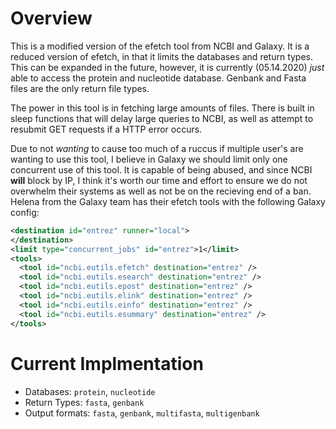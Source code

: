 # Overview
This is a modified version of the efetch tool from NCBI and Galaxy. It is a reduced version of efetch, in that it limits the databases and return types. This can be expanded in the future, however, it is currently (05.14.2020) _just_ able to access the protein and nucleotide database. Genbank and Fasta files are the only return file types. 

The power in this tool is in fetching large amounts of files. There is built in sleep functions that will delay large queries to NCBI, as well as attempt to resubmit GET requests if a HTTP error occurs.

Due to not _wanting_ to cause too much of a ruccus if multiple user's are wanting to use this tool, I believe in Galaxy we should limit only one concurrent use of this tool. It is capable of being abused, and since NCBI __will__ block by IP, I think it's worth our time and effort to ensure we do not overwhelm their systems as well as not be on the recieving end of a ban. Helena from the Galaxy team has their efetch tools with the following Galaxy config:

``` xml
<destination id="entrez" runner="local">
</destination>
<limit type="concurrent_jobs" id="entrez">1</limit>
<tools>
  <tool id="ncbi.eutils.efetch" destination="entrez" />
  <tool id="ncbi.eutils.esearch" destination="entrez" />
  <tool id="ncbi.eutils.epost" destination="entrez" />
  <tool id="ncbi.eutils.elink" destination="entrez" />
  <tool id="ncbi.eutils.einfo" destination="entrez" />
  <tool id="ncbi.eutils.esummary" destination="entrez" />
</tools>
```

# Current Implmentation
* Databases: `protein`, `nucleotide`
* Return Types: `fasta`, `genbank`
* Output formats: `fasta`, `genbank`, `multifasta`, `multigenbank`
